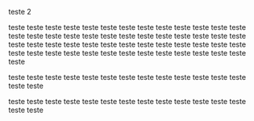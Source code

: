 teste 2

teste teste teste teste teste teste teste teste teste teste teste teste teste teste teste teste teste teste teste teste teste teste teste teste teste teste teste teste teste teste teste teste teste teste teste teste teste teste teste teste teste teste teste teste teste teste teste teste teste teste teste teste teste 

teste teste teste teste teste teste teste teste teste teste teste teste teste teste teste 


teste teste teste teste teste 
teste teste teste teste 
teste teste teste 
teste teste 
teste 
